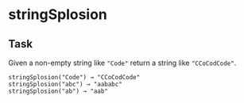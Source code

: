 # stringSplosion

## Task
Given a non-empty string like `"Code"` return a string like `"CCoCodCode"`.

```stringSplosion("Code") → "CCoCodCode"```<br>
```stringSplosion("abc") → "aababc"```<br>
```stringSplosion("ab") → "aab"```
